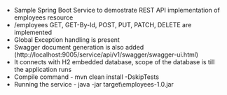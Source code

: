 
- Sample Spring Boot Service to demostrate REST API implementation of employees resource
- /employees GET, GET-By-Id, POST, PUT, PATCH, DELETE are implemented
- Global Exception handling is present
- Swagger document generation is also added (http://localhost:9005/service/api/v1/swagger/swagger-ui.html)
- It connects with H2 embedded database, scope of the database is till the application runs
- Compile command - mvn clean install -DskipTests
- Running the service - java -jar target\employees-1.0.jar
